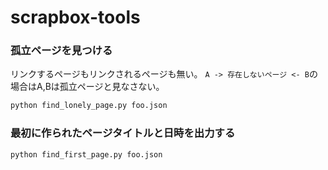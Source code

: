# scrapbox-tools

### 孤立ページを見つける
リンクするページもリンクされるページも無い。
`A -> 存在しないページ <- B`の場合はA,Bは孤立ページと見なさない。

```sh
python find_lonely_page.py foo.json
```

### 最初に作られたページタイトルと日時を出力する

```sh
python find_first_page.py foo.json
```

